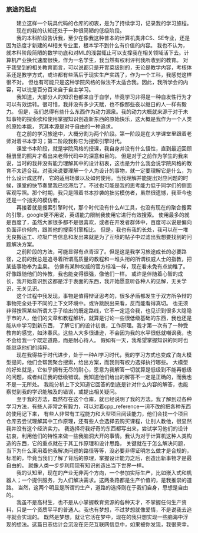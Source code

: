### 旅途的起点

　　建立这样一个玩具代码的仓库的初衷，是为了持续学习，记录我的学习旅程。  
　　现在的我的认知还处于一种很简陋的低级阶段。  
　　我的本科阶段告诉我，至少在像我这种普本的计算机类非CS、SE专业，还是因为热度才新建的AI相关专业里，根本学不到什么有价值的内容。
我也不认为，就本科阶段简陋的数学功底和对ML的浅尝辄止可以支撑我在相关领域活下去。计算机产业换代速度很快，作为一名学生，我当然有权利评判我所收到的教育。
对于我受到的相关教育而言，可以说都只是开胃菜级别的，无论是教学内容，考核体系还是教学方式，或许都有些落后于现实生产实践了，作为一个工科，我感觉这样很不对。
但也有可能只是这种学院风格的做法不太适合我。因此，我所学会的内容，可以说是百分百来自于自主学习。  
　　我知道，大部分人的知识也都来自于自学，毕竟学习非得是一种自发性行为才可以有效运转。很可惜，我并没有多少天赋，也不像那些夜以继日的人一样有毅力。
但是，我们总得有些什么东西作为动力源泉。我的动力大概就来源于对于未知事物的探索欲和使用掌握知识创造新东西的原始快乐，这大概是我作为一个人类的原始本能，
究其本源是对于自由的一种追求。  
　　在之前的学习旅途中，大概分割为两个阶段。第一阶段是在大学课堂里跟着老师对着书本学习；第二阶段我称它为搜索引擎时代。  
　　课堂书本阶段，就是学院风格的授课，我自身并没有什么悟性，直到最近回顾相册里的照片才看出来老师代码中的深意和目的。
但是对于之前作为学生的我来说，当时的我并没有能力理解其中的设计初衷，这也是为什么我会说学院风格的教育不太适合我。对我来说要理解一个人为设计的事物，就一定要理解它是什么，为什么设计成这样，
它的适用场景以及如何使用。当我理解并能提出对应问题的时候，课堂的快节奏里我已经滞后了。不过也可能是我的思考能力低于同学们的侧面客观写照。那个时期，我只是照着书本抄袭的拙劣模仿者，虽然很遗憾，我至今也还是一个拙劣的模仿者。  
　　再接着就是搜索引擎时代，那个时代没有什么AI工具，也没有现在的聚合搜索的引擎，google更不用说，英语能力限制我使用它进行有效搜索。
使用最多的就是百度了，虽然大家很多都不是很喜欢，或者在开发者群体中，百度可以说是偏向负面评价倾向，跟其他的搜索引擎相比。
但是，我也有我的长处，我可以在一堆无良搬运工、垃圾广告信息和发出来就是为了互喷的帖子中过滤出我想要找到的问题解决方案。  
　　之前阶段的方法，可能显得有点青涩了。但是这是我学习旅途成长的必要路径，之前的我总是追寻着所谓高质量的教程和一堆头衔的所谓权威人士的指教，把某些事物奉为圭臬。
仿佛有某种权威的官方标准一样，现在看未免有点幼稚了。好像跟随他们的传教，我也能变得很强，像他们一样。
或许是伴随着心智的成长，我开始意识到这都是浮于表面的东西，我开始愿意听各种人的见解，无关学识，无关见识。  
　　这个过程中我发现，事物是值得辩证思考的，很多矛盾都发生于双方所争辩的事物完全处于不同的上下文环境中。或许跳脱出来看，反而能看得真切。
也无须非得按照某些所谓大手子给出的既定路线，它不一定适合我，也见识到很多大隐隐于市的人，他们的文章和教程解析，就算是讨论一些很低级基础的东西，我也还是能从中学习到新东西，
了解它们的设计初衷，工作原理。我才第一次有了一种受教育的感觉，如沐春风。这些人大多很谦逊，不会因为我的水平很低就嘲讽我，也不会给我一个既定道路，而是耐心待人。
假如有一天，我希望掌握知识的同时也能继承他们的纯粹。  
　　现在我得益于时代进步，处于一种AI学习时代，我的学习方式也变成了向大模型提问，他们会帮我聚合搜索，给出方案，而我则有权力选择执行哪些。
大模型的好处就是，它似乎拥有无尽的耐心，愿意为我解答一切就算是低级到不能再低级的问题，或者纠正我的低级错误。我知道他们给出的解答不一定是正确的，而我也不是一无所处。
我能分析上下文知道它回答的到底是针对什么内容的解答，也能察觉到我的学识能触及的错误，或提出相关疑问。  
　　至于我的方法，既然存在这个仓库，就已经说明了我的方法。我了解到过各种学习方法，有些人非常之有毅力，可以对着cpp_reference一词不改的把各种东西的使用记下来，
有些人非常有工程能力和大型项目阅读能力，他们会找一个项目仓库去尝试理解其中工作原理，还有些人会选择去购买课程，让别人教他，很显然我并没有这个经济实力。
我选择将我好奇的东西都写出来，尝试学习他们的设计初衷，利用他们的特性来做一些我脑洞大开的事情。我认为对于计算机这种人类构造的东西，它的重点就在于其工作原理和设计思路，
关键就在于怎么解决问题，当下为什么采用着他我解决问题的路径等等，没必要非得证明怎么做才是合规的，标准的，毕竟当我们了解了背后的原理，掌握设计能力之后，创造出新事物才是最自由的。
就像人类一步步利用现有知识创造出当下世界一样。  
　　我的认知里，现在的产业无非两个方向，一个参加实际生产，比如嵌入式和机器人；一个提供服务，为人们解决需求。这两条路都是生产价值的，是我推崇的道路。
当然，这两个明显是所谓的生产，道路的选择则在于我们自身，思想是自由的。  
　　我虽不是高材生，也不是从小掌握教育资源的各种天才，不掌握任何生产资料，只是一个资质平平的普通人。我也有梦想，不过梦想就像爱情，不是说我去追寻就会实现的。
既然是梦想，就让它活在梦中，现在的我只想实现一些脑海中浮现的想法。这篇日志估计会沉没在茫茫互联网信息中，如果被你发现，我很荣幸。
